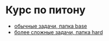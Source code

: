# Курс по питону
- [обычные задачи, папка base](https://github.com/mrgick/python_study_2022/tree/main/base)
- [более сложные задачи, папка hard](https://github.com/mrgick/python_study_2022/tree/main/hard)